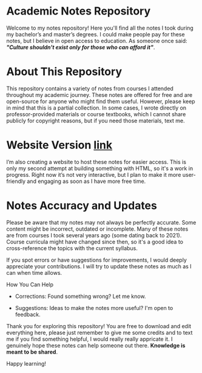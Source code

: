 # Academic Notes Repository

Welcome to my notes repository! Here you'll find all the notes I took during my bachelor’s and master’s degrees. I could make people pay for these notes, but I believe in open access to education. As someone once said: ***"Culture shouldn't exist only for those who can afford it"***.

# About This Repository

This repository contains a variety of notes from courses I attended throughout my academic journey. These notes are offered for free and are open-source for anyone who might find them useful. However, please keep in mind that this is a partial collection. In some cases, I wrote directly on professor-provided materials or course textbooks, which I cannot share publicly for copyright reasons, but if you need those materials, text me.

# Website Version [link](https://titonicoladrugman.github.io/academic-notes/)

I’m also creating a website to host these notes for easier access. This is only my second attempt at building something with HTML, so it's a work in progress. Right now it’s not very interactive, but I plan to make it more user-friendly and engaging as soon as I have more free time.

# Notes Accuracy and Updates

Please be aware that my notes may not always be perfectly accurate. Some content might be incorrect, outdated or incomplete. Many of these notes are from courses I took several years ago (some dating back to 2021). Course curricula might have changed since then, so it's a good idea to cross-reference the topics with the current syllabus.

If you spot errors or have suggestions for improvements, I would deeply appreciate your contributions. I will try to update these notes as much as I can when time allows.

How You Can Help

- Corrections: Found something wrong? Let me know.

- Suggestions: Ideas to make the notes more useful? I'm open to feedback.

Thank you for exploring this repository! You are free to download and edit everything here, please just remember to give me some credits and to text me if you find something helpful, I would really really appricate it. I genuinely hope these notes can help someone out there. **Knowledge is meant to be shared**.

Happy learning!

